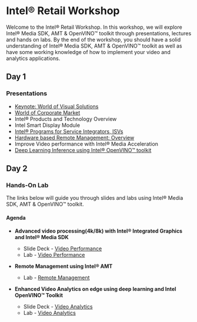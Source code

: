 # Intel® Retail Workshop
Welcome to the Intel® Retail Workshop. In this workshop, we will explore Intel® Media SDK, AMT & OpenVINO™ toolkit through presentations, lectures and hands on labs. By the end of the workshop, you should have a solid understanding of Intel® Media SDK, AMT & OpenVINO™ toolkit as well as have some working knowledge of how to implement your video and analytics applications.
## Day 1
### Presentations
* [Keynote: World of Visual Solutions](./Presentations/Day1/Intel_Visual_Retail_Nov_7_Keynote.pdf)
* [World of Corporate Market](./Presentations/Day1/The_world_of_Corp.pdf)
* Intel® Products and Technology Overview
* Intel Smart Display Module
* [Intel® Programs for Service Integrators, ISVs](./Presentations/Day1/Partnering_with_Intel_Programs.pdf)
* [Hardware based Remote Management: Overview](./Presentations/Day1/vPro_Update_November_2018_Visual_Solutions_Innovation_Workshop.pdf)
* Improve Video performance with Intel® Media Acceleration
* [Deep Learning Inference using Intel® OpenVINO™ toolkit](./Presentations/Day1/2018_11_7-OpenVINO_Presentation.pdf)

## Day 2
### Hands-On Lab
The links below will guide you through slides and labs using Intel® Media SDK, AMT & OpenVINO™ toolkit.

#### Agenda
<!-- * **Setup and deployment**
    - Slide Deck -
    - Lab - [Setup and deployment](./Setup_and_deployment.md)-->

* **Advanced video processing(4k/8k) with Intel® Integrated Graphics and Intel® Media SDK**
  - Slide Deck - [Video Performance](./Presentations/VideoPerformance.pdf)
  - Lab - [Video Performance](./Video_Performance/README.md)


* **Remote Management using Intel® AMT**
  <!--- Slide Deck --->
  - Lab - [Remote Management](./Remote_Management/README.md)


* **Enhanced Video Analytics on edge using deep learning and Intel OpenVINO™ Toolkit**
    - Slide Deck - [Video Analytics](./Presentations/VideoAnalytics.pdf)
    - Lab - [Video Analytics](./Video_Analytics/README.md)
